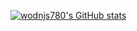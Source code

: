 [![wodnjs780's GitHub stats](https://github-readme-stats.vercel.app/api?username=wodnjs780)](https://github.com/anuraghazra/github-readme-stats)
